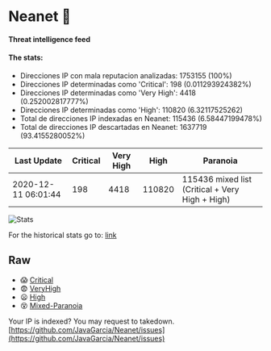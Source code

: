 # Neanet :hocho:
#### Threat intelligence feed
#### The stats:

- Direcciones IP con mala reputacion analizadas: 1753155 (100%)
- Direcciones IP determinadas como 'Critical':  198 (0.011293924382%)
- Direcciones IP determinadas como 'Very High':  4418 (0.252002817777%)
- Direcciones IP determinadas como 'High':  110820 (6.32117525262)
- Total de direcciones IP indexadas en Neanet:  115436 (6.58447199478%)
- Total de direcciones IP descartadas en Neanet:  1637719 (93.4155280052%)

| Last Update | Critical | Very High | High | Paranoia |
| --- | --- | --- | --- | --- |
| 2020-12-11 06:01:44 | 198 | 4418 | 110820 | 115436 mixed list (Critical + Very High + High)|

![Stats](https://docs.google.com/spreadsheets/d/e/2PACX-1vSnaNMIXVabIpDJjufMlzH7poXnshF3mgd8Is1g9ytUEzVsP5my4Trn8f-xkoLLQ38xpL3HtmUexLo6/pubchart?oid=501124687&format=image)

For the historical stats go to: [link](/stats.csv)
## Raw
- :scream: [Critical](https://raw.githubusercontent.com/JavaGarcia/Neanet/master/blacklists/neanet_critical.txt)
- :fearful: [VeryHigh](https://raw.githubusercontent.com/JavaGarcia/Neanet/master/blacklists/neanet_veryHigh.txtt)
- :frowning: [High](https://raw.githubusercontent.com/JavaGarcia/Neanet/master/blacklists/neanet_high.txt)
- :dizzy_face: [Mixed-Paranoia](https://raw.githubusercontent.com/JavaGarcia/Neanet/master/blacklists/neanet_all.txt)


Your IP is indexed? You may request to takedown. [https://github.com/JavaGarcia/Neanet/issues](https://github.com/JavaGarcia/Neanet/issues)














































































































































































































































































































































































































































































































































































































































































































































































































































































































































































































































































































































































































































































































































































































































































































































































































































































































































































































































































































































































































































































































































































































































































































































































































































































































































































































































































































































































































